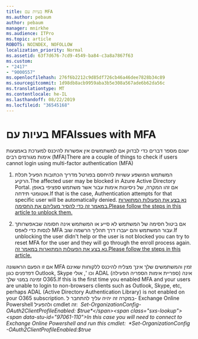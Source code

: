 ```yaml
---
title: בעיות עם MFA
ms.author: pebaum
author: pebaum
manager: mnirkhe
ms.audience: ITPro
ms.topic: article
ROBOTS: NOINDEX, NOFOLLOW
localization_priority: Normal
ms.assetid: 63f7d676-7cd9-4549-ba84-c3a8a7867f63
ms.custom:
- "2417"
- "9000557"
ms.openlocfilehash: 276f6b2212c9d85df726cb46a46dee7828b34c89
ms.sourcegitcommit: 1d98db8acb9959aba3b5e308a567ade6b62da56c
ms.translationtype: MT
ms.contentlocale: he-IL
ms.lasthandoff: 08/22/2019
ms.locfileid: "36545168"
---
```

# <a name="issues-with-mfa"></a><span data-ttu-id="97061-102">בעיות עם MFA</span><span class="sxs-lookup"><span data-stu-id="97061-102">Issues with MFA</span></span>
<span data-ttu-id="97061-103">ישנם מספר דברים כדי לבדוק אם למשתמשים אין אפשרות להיכנס למערכת באמצעות אימות מגורמים רבים (MFA)</span><span class="sxs-lookup"><span data-stu-id="97061-103">There are a couple of things to check if users cannot login using multi-factor authentication (MFA)</span></span>

1. <span data-ttu-id="97061-104">המשתמש המושפע עשויות להיחסם בפורטל מדריך הכתובות הפעיל תכלת הרקיע.</span><span class="sxs-lookup"><span data-stu-id="97061-104">The affected user may be blocked in Azure Active Directory Portal.</span></span> <span data-ttu-id="97061-105">אם זהו המקרה, של ניסיונות אימות עבור אשר משתמש ספציפי באופן אוטומטי תידחה.</span><span class="sxs-lookup"><span data-stu-id="97061-105">If that is the case, Authentication attempts for that specific user will be automatically denied.</span></span> [<span data-ttu-id="97061-106">נא בצע את הפעולות המתוארות במאמר זה כדי להסיר מעליהם את החסימה.</span><span class="sxs-lookup"><span data-stu-id="97061-106">Please follow the steps in this article to unblock them.</span></span>](https://docs.microsoft.com/azure/active-directory/authentication/howto-mfa-mfasettings#block-and-unblock-users)

2. <span data-ttu-id="97061-107">אם ביטול חסימה של המשתמש לא סייע או המשתמש אינה חסומה שבאפשרותך לנסות כדי לאפס MFA עבור המשתמש והם יעברו דרך תהליך הרשמה שוב.</span><span class="sxs-lookup"><span data-stu-id="97061-107">If unblocking the user didn't help or the user is not blocked you can try to reset MFA for the user and they will go through the enroll process again.</span></span> [<span data-ttu-id="97061-108">נא בצע את הפעולות המתוארות במאמר זה.</span><span class="sxs-lookup"><span data-stu-id="97061-108">Please follow the steps in this article.</span></span>](https://docs.microsoft.com/azure/active-directory/authentication/howto-mfa-userdevicesettings#require-users-to-provide-contact-methods-again)

<span data-ttu-id="97061-109">אם זו הפעם הראשונה MFA זמין והמשתמשים שלך אינך מצליח להיכנס ללקוחות שאינם דפדפנים כגון Outlook, Skype וכו ', אולי ADAL (ספריית אימות הספריה הפעילה) אינה זמינה במנוי שלך O365.</span><span class="sxs-lookup"><span data-stu-id="97061-109">If this is the first time you enabled MFA and your users are unable to login to non-browsers clients such as Outlook, Skype, etc, perhaps ADAL (Active Directory Authentication Library) is not enabled on your O365 subscription.</span></span> <span data-ttu-id="97061-110">במקרה זה יהיה עליך להתחבר ל- Exchange Online Powershell ולהפעיל cmdlet זה:  *Set-OrganizationConfig-OAuth2ClientProfileEnabled: $true*</span><span class="sxs-lookup"><span data-stu-id="97061-110">In this case you will need to connect to Exchange Online Powershell and run this cmdlet:  *Set-OrganizationConfig -OAuth2ClientProfileEnabled:$true*</span></span>